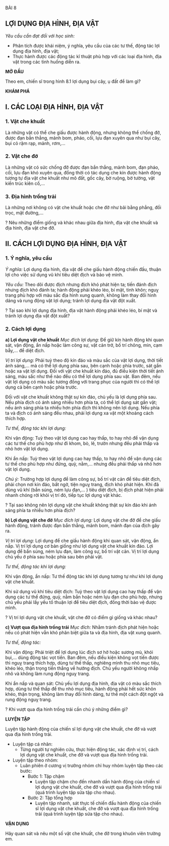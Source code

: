 BÀI 8

## LỢI DỤNG ĐỊA HÌNH, ĐỊA VẬT

*Yêu cầu cần đạt đối với học sinh:*
* Phân tích được khái niệm, ý nghĩa, yêu cầu của các tư thế, động tác lợi dụng địa hình, địa vật;
* Thực hành được các động tác kĩ thuật phù hợp với các loại địa hình, địa vật trong các tình huống diễn ra.

**MỞ ĐẦU**

Theo em, chiến sĩ trong hình 8.1 lợi dụng bụi cây, ụ đất để làm gì?

**KHÁM PHÁ**

## I. CÁC LOẠI ĐỊA HÌNH, ĐỊA VẬT

### 1. Vật che khuất

Là những vật có thể che giấu được hành động, nhưng không thể chống đỡ, được đạn bắn thẳng, mảnh bom, pháo, cối, lựu đạn xuyên qua như bụi cây, bụi cỏ rậm rạp, mảnh, rơm,...

### 2. Vật che đỡ

Là những vật có sức chống đỡ được đạn bắn thẳng, mảnh bom, đạn pháo, cối, lựu đạn khó xuyên qua, đồng thời có tác dụng che kín được hành động tương tự địa vật che khuất như mô đất, gốc cây, bờ ruộng, bờ tường, vật kiến trúc kiên cố,...

### 3. Địa hình trống trải

Là những nơi không có vật che khuất hoặc che đỡ như bãi bằng phẳng, đồi trọc, mặt đường,...

? Nêu những điểm giống và khác nhau giữa địa hình, địa vật che khuất và địa hình, địa vật che đỡ.

## II. CÁCH LỢI DỤNG ĐỊA HÌNH, ĐỊA VẬT

### 1. Ý nghĩa, yêu cầu

*Ý nghĩa:* Lợi dụng địa hình, địa vật để che giấu hành động chiến đấu, thuận lợi cho việc sử dụng vũ khí tiêu diệt địch và bảo vệ mình.

*Yêu cầu:* Theo dõi được địch nhưng địch khó phát hiện ta; tiến đánh địch nhưng địch khó đánh ta; hành động phải khéo léo, bí mật, tinh khôn; nguỵ trang phù hợp với màu sắc địa hình xung quanh, không làm thay đổi hình dáng và rung động vật lợi dụng; tránh lợi dụng địa vật đột xuất.

? Tại sao khi lợi dụng địa hình, địa vật hành động phải khéo léo, bí mật và tránh lợi dụng địa vật đột xuất?

### 2. Cách lợi dụng

**a) Lợi dụng vật che khuất**
*Mục đích lợi dụng:* Để giữ kín hành động khi quan sát, vận động, ẩn nấp hoặc làm công sự, vật cản trở, bố trí chông, min, cạm bẫy,... để diệt địch.

*Vị trí lợi dụng:* Phải tuỳ theo độ kín đáo và màu sắc của vật lợi dụng, thời tiết ánh sáng,... mà có thể lợi dụng phía sau, bên cạnh hoặc phía trước, sát gần hoặc xa vật lợi dụng. Đối với vật che khuất kín đáo, đủ điều kiện thời tiết ánh sáng, màu sắc như thế nào đều có thể lợi dụng phía sau vật. Ban đêm, nếu vật lợi dụng có màu sắc tương đồng với trang phục của người thì có thể lợi dụng cả bên cạnh hoặc phía trước.

Đối với vật che khuất không thật sự kín đáo, chủ yếu là lợi dụng phía sau. Nếu phía địch có ánh sáng nhiều hơn phía ta, có thể lợi dụng sát gần vật; nếu ánh sáng phía ta nhiều hơn phía địch thì không nên lợi dụng. Nếu phía ta và địch có ánh sáng đều nhau, phải lợi dụng xa vật một khoảng cách thích hợp.

*Tư thế, động tác khi lợi dụng:*

Khi vận động: Tuỳ theo vật lợi dụng cao hay thấp, to hay nhỏ để vận dụng các tư thế cho phù hợp như đi khom, bò, lê, trườn nhưng đều phải thấp và nhỏ hơn vật lợi dụng.

Khi ẩn nấp: Tuỳ theo vật lợi dụng cao hay thấp, to hay nhỏ để vận dụng các tư thế cho phù hợp như đứng, quỳ, nằm,... nhưng đều phải thấp và nhỏ hơn vật lợi dụng.

*Chú ý:* Trường hợp lợi dụng để làm công sự, bố trí vật cản để tiêu diệt địch, phải chọn nơi kín đáo, bất ngờ, tiện nguỵ trang, địch khó phát hiện. Khi đã dùng vũ khí (bắn súng, ném lựu đạn,... ) tiêu diệt địch, bị địch phát hiện phải nhanh chóng rời khỏi vị trí đó, tiếp tục lợi dụng vật khác.

? Tại sao không nên lợi dụng vật che khuất không thật sự kín đáo khi ánh sáng phía ta nhiều hơn phía địch?

**b) Lợi dụng vật che đỡ**
*Mục đích lợi dụng:* Lợi dụng vật che đỡ để che giấu hành động, tránh được đạn bắn thẳng, mảnh bom, mảnh đạn của địch gây ra.

*Vị trí lợi dụng:* Lợi dụng để che giấu hành động khi quan sát, vận động, ẩn nấp. Vị trí lợi dụng cơ bản giống như lợi dụng vật che khuất kín đáo. Lợi dụng để bắn súng, ném lựu đạn, làm công sự, bố trí vật cản. Vị trí lợi dụng chủ yếu ở phía sau hoặc phía sau bên phải vật.

*Tư thế, động tác khi lợi dụng:*

Khi vận động, ẩn nấp: Tư thế động tác khi lợi dụng tương tự như khi lợi dụng vật che khuất.

Khi sử dụng vũ khí tiêu diệt địch: Tuỳ theo vật lợi dụng cao hay thấp để vận dụng các tư thế đứng, quỳ, nằm bắn hoặc ném lựu đạn cho phù hợp, nhưng chủ yếu phải lấy yếu tố thuận lợi để tiêu diệt địch, đồng thời bảo vệ được mình.

? Vị trí lợi dụng vật che khuất, vật che đỡ có điểm gì giống và khác nhau?

**c) Vượt qua địa hình trống trải**
*Mục đích:* Nhằm tránh địch phát hiện hoặc nếu có phát hiện vẫn khó phân biệt giữa ta và địa hình, địa vật xung quanh.

*Tư thế, động tác:*

Khi vận động: Phải triệt để lợi dụng lúc địch sơ hở hoặc sương mù, khói bụi,... dùng động tác vọt tiến. Ban đêm, nếu điều kiện không vọt tiến được thì nguỵ trang thích hợp, dùng tư thế thấp, nghiêng mình thu nhỏ mục tiêu, khéo léo, thận trọng tiến thẳng về hướng địch. Chủ yếu người không nhấp nhô và không làm rung động nguỵ trang.

Khi ẩn nấp và quan sát: Chủ yếu lợi dụng địa hình, địa vật có màu sắc thích hợp, dùng tư thế thấp để thu nhỏ mục tiêu, hành động phải hết sức khôn khéo, thận trọng, không làm thay đổi hình dáng, tư thế một cách đột ngột và rung động nguỵ trang.

? Khi vượt qua địa hình trống trải cần chú ý những điểm gì?

**LUYỆN TẬP**

Luyện tập hành động của chiến sĩ lợi dụng vật che khuất, che đỡ và vượt qua địa hình trống trải.
- Luyện tập cá nhân:
  - Từng người tự nghiên cứu, thực hiện động tác, xác định vị trí, cách lợi dụng vật che khuất, che đỡ và vượt qua địa hình trống trải.
- Luyện tập theo nhóm:
  - Luân phiên ở cương vị trưởng nhóm chỉ huy nhóm luyện tập theo các bước:
    - Bước 1: Tập chậm
      - Luyện tập chậm cho đến nhanh dần hành động của chiến sĩ lợi dụng vật che khuất, che đỡ và vượt qua địa hình trống trải (quá trình luyện tập sửa tập cho nhau).
    - Bước 2: Tập tổng hợp
      - Luyện tập nhanh, sát thực tế chiến đấu hành động của chiến sĩ lợi dụng vật che khuất, che đỡ và vượt qua địa hình trống trải (quá trình luyện tập sửa tập cho nhau).

**VẬN DỤNG**

Hãy quan sát và nêu một số vật che khuất, che đỡ trong khuôn viên trường em.
